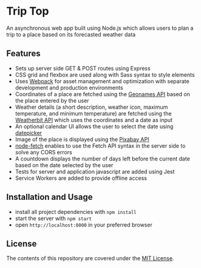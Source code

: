 # Trip Top

An asynchronous web app built using Node.js which allows users to plan a trip to a place based on its forecasted weather data 

## Features

- Sets up server side GET & POST routes using Express
- CSS grid and flexbox are used along with Sass syntax to style elements
- Uses [Webpack](https://webpack.js.org) for asset management and optimization with separate development and production environments
- Coordinates of a place are fetched using the [Geonames API](http://www.geonames.org/export/web-services.html) based on the place entered by the user
- Weather details (a short description, weather icon, maximum temperature, and minimum temperature) are fetched using the [Weatherbit API](https://www.weatherbit.io/api/weather-forecast-16-day) which uses the coordinates and a date as input
- An optional calendar UI allows the user to select the date using [datepicker](https://github.com/qodesmith/datepicker)
- Image of the place is displayed using the [Pixabay API](https://pixabay.com/api/docs/)
- [node-fetch](https://github.com/node-fetch/node-fetch) enables to use the Fetch API syntax in the server side to solve any CORS errors
- A countdown displays the number of days left before the current date based on the date selected by the user
- Tests for server and application javascript are added using Jest
- Service Workers are added to provide offline access

## Installation and Usage

- install all project dependencies with `npm install`
- start the server with `npm start`
- open `http://localhost:8000` in your preferred browser

## License

The contents of this repository are covered under the [MIT License](LICENSE).
